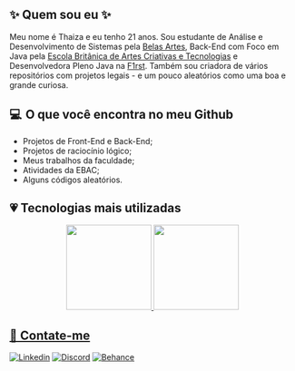 ## ✨ Quem sou eu ✨
Meu nome é Thaiza e eu tenho 21 anos. Sou estudante de Análise e Desenvolvimento de Sistemas pela [Belas Artes](https://novo.belasartes.br/analise-e-desenvolvimento-de-sistemas-ead/), Back-End com Foco em Java pela [Escola Britânica de Artes Criativas e Tecnologias](https://ebaconline.com.br/back-end-java) e Desenvolvedora Pleno Java na [F1rst](https://www.linkedin.com/company/f1rsttecnologia/mycompany/). Também sou criadora de vários repositórios com projetos legais - e um pouco aleatórios como uma boa e grande curiosa. 

## 💻  O que você encontra no meu Github

- Projetos de Front-End e Back-End; <br>
- Projetos de raciocínio lógico; <br>
- Meus trabalhos da faculdade; <br>
- Atividades da EBAC; <br>
- Alguns códigos aleatórios.

## 💗 Tecnologias mais utilizadas
<div align="center">
  <a href="https://github.com/thaizacn/">
  <img height="150em" src="https://github-readme-stats.vercel.app/api?username=thaizacn&show_icons=true&theme=dracula&include_all_commits=true&count_private=true"/>
  <img height="150em" src="https://github-readme-stats.vercel.app/api/top-langs/?username=thaizacn&layout=compact&langs_count=7&theme=dracula"/>
</div>

## 🔎 Contate-me 
[![Linkedin](https://img.shields.io/badge/LinkedIn-0077B5?style=for-the-badge&logo=linkedin&logoColor=white)](https://www.linkedin.com/in/thaiza-nascimento/)
[![Discord](https://img.shields.io/badge/Discord-7289DA?style=for-the-badge&logo=discord&logoColor=white)](https://discord.com/users/thaizanascimento)
[![Behance](https://img.shields.io/badge/-Behance-blue?style=for-the-badge&logo=behance&logoColor=white)](https://www.behance.net/thaizanascime)
